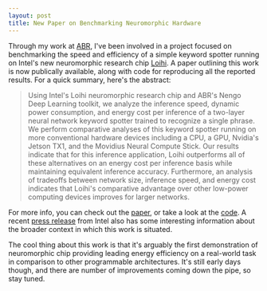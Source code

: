 ```yaml
---
layout: post
title: New Paper on Benchmarking Neuromorphic Hardware
---
```


Through my work at [ABR](https://www.appliedbrainresearch.com), I've been involved in
a project focused on benchmarking the speed and efficiency of a simple 
keyword spotter running on Intel's new neuromorphic research chip 
[Loihi](https://en.wikichip.org/wiki/intel/loihi). A paper outlining this work
is now publically available, along with code for reproducing all the reported
results. For a quick summary, here's the abstract:

  >  Using Intel's Loihi neuromorphic research chip and ABR's Nengo Deep Learning toolkit, we analyze the inference speed, dynamic power consumption, and energy cost per inference of a two-layer neural network keyword spotter trained to recognize a single phrase. We perform comparative analyses of this keyword spotter running on more conventional hardware devices including a CPU, a GPU, Nvidia's Jetson TX1, and the Movidius Neural Compute Stick. Our results indicate that for this inference application, Loihi outperforms all of these alternatives on an energy cost per inference basis while maintaining equivalent inference accuracy. Furthermore, an analysis of tradeoffs between network size, inference speed, and energy cost indicates that Loihi's comparative advantage over other low-power computing devices improves for larger networks.  

For more info, you can check out the [paper](https://arxiv.org/abs/1812.01739), or take a look at the [code](https://github.com/abr/power_benchmarks). A recent [press release](https://newsroom.intel.com/news/intel-announces-neuromorphic-computing-research-collaborators/) from Intel also has some interesting information about the broader context in which this work is situated. 

The cool thing about this work is that it's arguably the first demonstration of neuromorphic chip providing leading energy efficiency on a real-world task in comparison to other programmable architectures. It's still early days though, and there are number of improvements coming down the pipe, so stay tuned.
